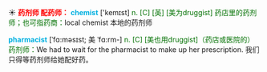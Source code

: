 ☀ <font color="red">**药剂师 配药师：**</font>
<font color="sky blue">**chemist**</font> ['kemɪst] 
<font color="rgb(227, 108, 9)">n. [C] [英] [美为druggist] 药店里的药剂师；也可指药商：</font>local chemist 本地的药剂师
           
<font color="sky blue">**pharmacist**</font> [ˈfɑ:məsɪst; 美 ˈfɑ:rm-]
<font color="rgb(227, 108, 9)">n. [C] [美也用druggist]（药店或医院的）药剂师：</font>We had to wait for the pharmacist to make up her prescription. 我们只得等药剂师给她配好药。

